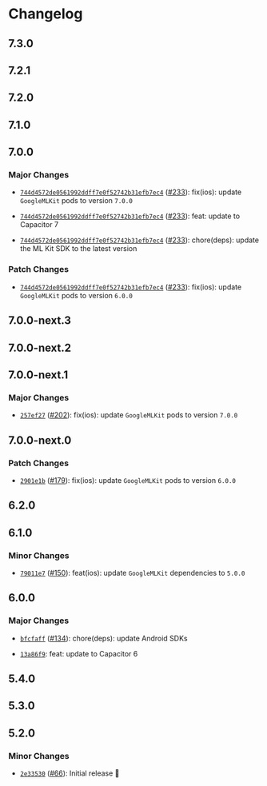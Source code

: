 # Changelog

## 7.3.0

## 7.2.1

## 7.2.0

## 7.1.0

## 7.0.0

### Major Changes

- [`744d4572de0561992ddff7e0f52742b31efb7ec4`](https://github.com/capawesome-team/capacitor-mlkit/commit/744d4572de0561992ddff7e0f52742b31efb7ec4) ([#233](https://github.com/capawesome-team/capacitor-mlkit/pull/233)): fix(ios): update `GoogleMLKit` pods to version `7.0.0`

- [`744d4572de0561992ddff7e0f52742b31efb7ec4`](https://github.com/capawesome-team/capacitor-mlkit/commit/744d4572de0561992ddff7e0f52742b31efb7ec4) ([#233](https://github.com/capawesome-team/capacitor-mlkit/pull/233)): feat: update to Capacitor 7

- [`744d4572de0561992ddff7e0f52742b31efb7ec4`](https://github.com/capawesome-team/capacitor-mlkit/commit/744d4572de0561992ddff7e0f52742b31efb7ec4) ([#233](https://github.com/capawesome-team/capacitor-mlkit/pull/233)): chore(deps): update the ML Kit SDK to the latest version

### Patch Changes

- [`744d4572de0561992ddff7e0f52742b31efb7ec4`](https://github.com/capawesome-team/capacitor-mlkit/commit/744d4572de0561992ddff7e0f52742b31efb7ec4) ([#233](https://github.com/capawesome-team/capacitor-mlkit/pull/233)): fix(ios): update `GoogleMLKit` pods to version `6.0.0`

## 7.0.0-next.3

## 7.0.0-next.2

## 7.0.0-next.1

### Major Changes

- [`257ef27`](https://github.com/capawesome-team/capacitor-mlkit/commit/257ef27371cb3e401490024dde19fcf6ed5e601a) ([#202](https://github.com/capawesome-team/capacitor-mlkit/pull/202)): fix(ios): update `GoogleMLKit` pods to version `7.0.0`

## 7.0.0-next.0

### Patch Changes

- [`2901e1b`](https://github.com/capawesome-team/capacitor-mlkit/commit/2901e1b0a1a952f91c70b8824b468eba60b7444d) ([#179](https://github.com/capawesome-team/capacitor-mlkit/pull/179)): fix(ios): update `GoogleMLKit` pods to version `6.0.0`

## 6.2.0

## 6.1.0

### Minor Changes

- [`79011e7`](https://github.com/capawesome-team/capacitor-mlkit/commit/79011e7fa310f2a275179d6179d89c3ea0324150) ([#150](https://github.com/capawesome-team/capacitor-mlkit/pull/150)): feat(ios): update `GoogleMLKit` dependencies to `5.0.0`

## 6.0.0

### Major Changes

- [`bfcfaff`](https://github.com/capawesome-team/capacitor-mlkit/commit/bfcfaff900218f19b2b6bdfa27e940b02d451b24) ([#134](https://github.com/capawesome-team/capacitor-mlkit/pull/134)): chore(deps): update Android SDKs

* [`13a86f9`](https://github.com/capawesome-team/capacitor-mlkit/commit/13a86f9377d053ab29fe90b3ea059e95f3c39938): feat: update to Capacitor 6

## 5.4.0

## 5.3.0

## 5.2.0

### Minor Changes

- [`2e33530`](https://github.com/capawesome-team/capacitor-mlkit/commit/2e33530943ac3c1abcf3ae4f498505f15f243278) ([#66](https://github.com/capawesome-team/capacitor-mlkit/pull/66)): Initial release 🎉
